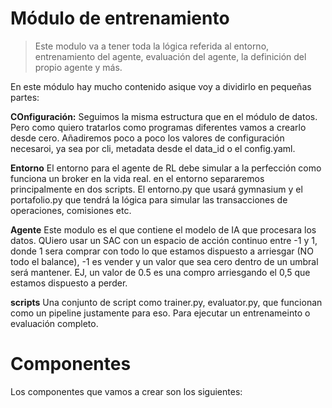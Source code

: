 # Módulo de entrenamiento
> Este modulo va a tener toda la lógica referida al entorno, entrenamiento del agente, evaluación del agente, la definición del propio agente y más.

En este módulo hay mucho contenido asique voy a dividirlo en pequeñas partes:

**COnfiguración:** Seguimos la misma estructura que en el módulo de datos. Pero como quiero tratarlos como programas diferentes vamos a crearlo desde cero. Añadiremos poco a poco los valores de configuración necesaroi, ya sea por cli, metadata desde el data_id o el config.yaml.

**Entorno** El entorno para el agente de RL debe simular a la perfección como funciona un broker en la vida real. en el entorno separaremos principalmente en dos scripts. El entorno.py que usará gymnasium y el portafolio.py que tendrá la lógica para simular las transacciones de operaciones, comisiones etc.

**Agente** Este modulo es el que contiene el modelo de IA que procesara los datos. QUiero usar un SAC con un espacio de acción continuo entre -1 y 1, donde 1 sera comprar con todo lo que estamos dispuesto a arriesgar (NO todo el balance), -1 es vender y un valor que sea cero dentro de un umbral será mantener. EJ, un valor de 0.5 es una compro arriesgando el 0,5 que estamos dispuesto a perder.

**scripts** Una conjunto de script como trainer.py, evaluator.py, que funcionan como un pipeline justamente para eso. Para ejecutar un entrenameinto o evaluación completo.



# Componentes

Los componentes que vamos a crear son los siguientes:


